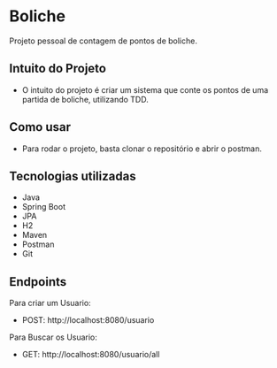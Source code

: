 # Boliche
Projeto pessoal de contagem de pontos de boliche.

## Intuito do Projeto

- O intuito do projeto é criar um sistema que conte os pontos de uma partida de boliche, utilizando TDD.

## Como usar
 
- Para rodar o projeto, basta clonar o repositório e abrir o postman.



## Tecnologias utilizadas

- Java
- Spring Boot
- JPA
- H2
- Maven
- Postman
- Git

## Endpoints

Para criar um Usuario: 
 - POST: http://localhost:8080/usuario

Para Buscar os Usuario: 
- GET: http://localhost:8080/usuario/all
